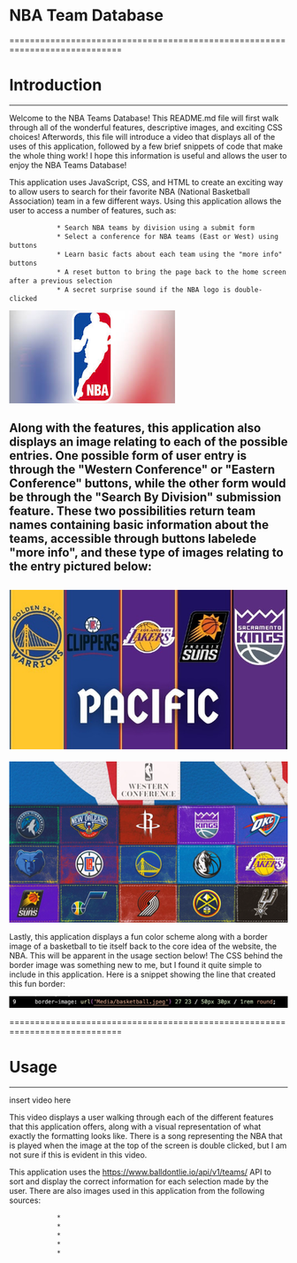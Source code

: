 # NBA Team Database #
============================================================================

# Introduction
----------------------------------------------------------------------------
 Welcome to the NBA Teams Database! This README.md file will first walk through all of the wonderful features, descriptive images, and exciting CSS choices! Afterwords, this file will introduce a video that displays all of the uses of this application, followed by a few brief snippets of code that make the whole thing work! I hope this information is useful and allows the user to enjoy the NBA Teams Database!
 
 This application uses JavaScript, CSS, and HTML to create an exciting way to allow users to search for their favorite NBA (National Basketball Association) team in a few different ways. Using this application allows the user to access a number of features, such as:
                
                * Search NBA teams by division using a submit form
                * Select a conference for NBA teams (East or West) using buttons
                * Learn basic facts about each team using the "more info" buttons
                * A reset button to bring the page back to the home screen after a previous selection
                * A secret surprise sound if the NBA logo is double-clicked

![Alt text](Media/NBA.jpeg "Double Click Here on the application!!")

 Along with the features, this application also displays an image relating to each of the possible entries. One possible form of user entry is through the "Western Conference" or "Eastern Conference" buttons, while the other form would be through the "Search By Division" submission feature. These two possibilities return team names containing basic information about the teams, accessible through buttons labelede "more info", and these type of images relating to the entry pictured below:
----------------------------------------------------------------------------
![Alt text](Media/PacificNBA.png "Pacific division related the submission of 'Pacific' into the submit form")
----------------------------------------------------------------------------
![Alt text](Media/WesternNBA.webp "Western conference image relating to the western conference button applied")

Lastly, this application displays a fun color scheme along with a border image of a basketball to tie itself back to the core idea of the website, the NBA. This will be apparent in the usage section below! The CSS behind the border image was something new to me, but I found it quite simple to include in this application. Here is a snippet showing the line that created this fun border:

![Alt text](Media/CSSscreenshot.png "CSS code to make a border using an image")

============================================================================
# Usage 
----------------------------------------------------------------------------
insert video here

This video displays a user walking through each of the different features that this application offers, along with a visual representation of what exactly the formatting looks like. There is a song representing the NBA that is played when the image at the top of the screen is double clicked, but I am not sure if this is evident in this video. 




This application uses the https://www.balldontlie.io/api/v1/teams/ API to sort and display the correct information for each selection made by the user. There are also images used in this application from the following sources:

                *
                *
                *
                *
                *



